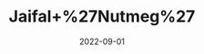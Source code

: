 ---
title: 'Jaifal+%27Nutmeg%27'
date: '2022-09-01' 
metatag: '' 
inventory: '0' 
draft: false 
# meta description 
shortDescripton: ''
description: 'Spices'
longdescription: ''
featured: True
# product Price
price: '30.0'
# Product Short Description
shortDescription: ''
productID: 'EAF5182F-212A-ED11-9968-005056B3A416'
type: 'products'
category: 'Spices' 
thumnailproduct: 'https://aminsaddiquidawakhana.eralive.net/images/products/EAF5182F-212A-ED11-9968-005056B3A4161.png' 
images:
  - image: 'images/products/EAF5182F-212A-ED11-9968-005056B3A4161.png'  
Variants:
---